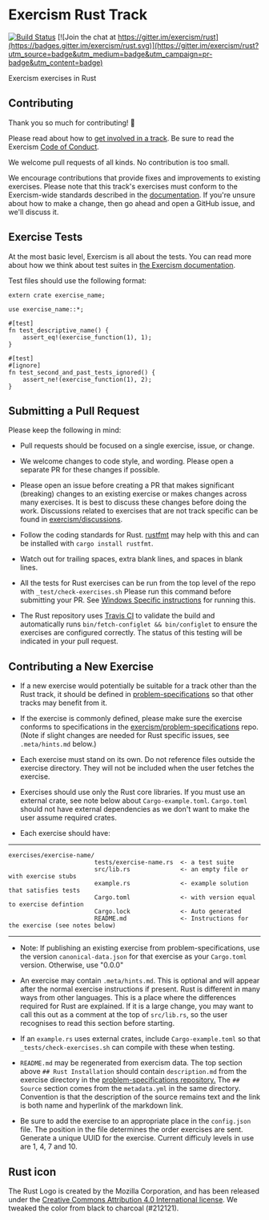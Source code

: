 # Exercism Rust Track

[![Build Status](https://travis-ci.org/exercism/rust.svg?branch=master)](https://travis-ci.org/exercism/rust)
[![Join the chat at https://gitter.im/exercism/rust](https://badges.gitter.im/exercism/rust.svg)](https://gitter.im/exercism/rust?utm_source=badge&utm_medium=badge&utm_campaign=pr-badge&utm_content=badge)

Exercism exercises in Rust

## Contributing

Thank you so much for contributing! :tada:

Please read about how to [get involved in a track](https://github.com/exercism/docs/tree/master/contributing-to-language-tracks). Be sure to read the Exercism [Code of Conduct](https://github.com/exercism/exercism.io/blob/master/CODE_OF_CONDUCT.md).

We welcome pull requests of all kinds. No contribution is too small.

We encourage contributions that provide fixes and improvements to existing exercises. Please note that this track's exercises must conform to the Exercism-wide standards described in the [documentation](https://github.com/exercism/docs/tree/master/language-tracks/exercises). If you're unsure about how to make a change, then go ahead and open a GitHub issue, and we'll discuss it.

## Exercise Tests

At the most basic level, Exercism is all about the tests. You can read more about how we think about test suites in [the Exercism documentation](https://github.com/exercism/docs/blob/master/language-tracks/exercises/anatomy/test-suites.md).

Test files should use the following format:

```
extern crate exercise_name;

use exercise_name::*;

#[test]
fn test_descriptive_name() {
    assert_eq!(exercise_function(1), 1);
}

#[test]
#[ignore]
fn test_second_and_past_tests_ignored() {
    assert_ne!(exercise_function(1), 2);
}
```

## Submitting a Pull Request

Please keep the following in mind:

- Pull requests should be focused on a single exercise, issue, or change.

- We welcome changes to code style, and wording. Please open a separate PR for these changes if possible.

- Please open an issue before creating a PR that makes significant (breaking) changes to an existing exercise or makes changes across many exercises. It is best to discuss these changes before doing the work. Discussions related to exercises that are not track specific can be found in [exercism/discussions](https://github.com/exercism/discussions/issues).

- Follow the coding standards for Rust.  [rustfmt](https://github.com/nrc/rustfmt) may help with this
and can be installed with `cargo install rustfmt`.

- Watch out for trailing spaces, extra blank lines, and spaces in blank lines.

- All the tests for Rust exercises can be run from the top level of the repo with `_test/check-exercises.sh` Please run this command before submitting your PR.  See [Windows Specific instructions](_test/WINDOWS_README.md) for running this.

- The Rust repository uses [Travis CI](https://travis-ci.org/exercism/rust/) to validate the build and automatically runs `bin/fetch-configlet && bin/configlet` to ensure the exercises are configured correctly.  The status of this testing will be indicated in your pull request.

## Contributing a New Exercise

- If a new exercise would potentially be suitable for a track other than the Rust track, it should be defined in [problem-specifications](https://github.com/exercism/problem-specifications/tree/master/exercises) so that other tracks may benefit from it.

- If the exercise is commonly defined, please make sure the exercise conforms to specifications in the [exercism/problem-specifications](https://github.com/exercism/problem-specifications) repo.  (Note if slight changes are needed for Rust specific issues, see `.meta/hints.md` below.)

- Each exercise must stand on its own. Do not reference files outside the exercise directory. They will not be included when the user fetches the exercise.

- Exercises should use only the Rust core libraries.  If you must use an external crate, see note below about `Cargo-example.toml`.  `Cargo.toml` should not have external dependencies as we don't want to make the user assume required crates.

- Each exercise should have:

---
    exercises/exercise-name/
                            tests/exercise-name.rs  <- a test suite
                            src/lib.rs              <- an empty file or with exercise stubs
                            example.rs              <- example solution that satisfies tests
                            Cargo.toml              <- with version equal to exercise defintion
                            Cargo.lock              <- Auto generated 
                            README.md               <- Instructions for the exercise (see notes below)
---

- Note: If publishing an existing exercise from problem-specifications, use the version `canonical-data.json` for that exercise as your `Cargo.toml` version.  Otherwise, use "0.0.0"

- An exercise may contain `.meta/hints.md`.  This is optional and will appear after the normal exercise
  instructions if present.  Rust is different in many ways from other languages.  This is a place where the differences required for Rust are explained.  If it is a large change, you may want to call this out as a comment at the top of `src/lib.rs`, so the user recognises to read this section before starting.

- If an `example.rs` uses external crates, include `Cargo-example.toml` so that `_tests/check-exercises.sh` can compile with these when testing.

- `README.md` may be regenerated from exercism data.  The top section above `## Rust Installation` should contain `description.md` from the exercise directory in the [problem-specifications repository.](https://github.com/exercism/problem-specifications/tree/master/exercises)  The `## Source` section comes from the `metadata.yml` in the same directory.  Convention is that the description of the source remains text and the link is both name and hyperlink of the markdown link.

- Be sure to add the exercise to an appropriate place in the `config.json` file.  The position in the file determines the order exercises are sent.   Generate a unique UUID for the exercise.  Current difficuly levels in use are 1, 4, 7 and 10.

## Rust icon
The Rust Logo is created by the Mozilla Corporation, and has been released under the [Creative Commons Attribution 4.0 International license](https://creativecommons.org/licenses/by/4.0/).
We tweaked the color from black to charcoal (#212121).
